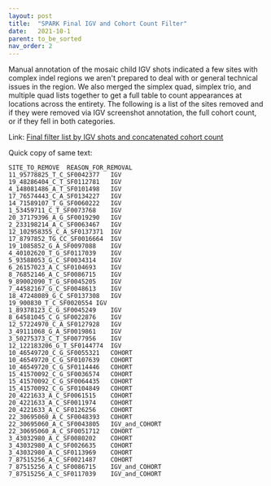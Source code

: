 ```yaml
---
layout: post
title:  "SPARK Final IGV and Cohort Count Filter"
date:   2021-10-1
parent: to_be_sorted
nav_order: 2
---
```


Manual annotation of the mosaic child IGV shots indicated a few sites with complex indel regions we aren't prepared to deal with or general technical issues in the region. We also merged the simplex quad, simplex trio, and multiple quad lists together to get a full table to count appearances at locations across the entirety. The following is a list of the sites removed and if they were removed via IGV screenshot annotation, the full cohort count, or if they fell in both categories.

Link: [Final filter list by IGV shots and concatenated cohort count](https://www.dropbox.com/s/lscs9dl6yudj0qn/final_filter_igv_cohort.txt?dl=0)

Quick copy of same text:
```
SITE_TO_REMOVE	REASON_FOR_REMOVAL
11_95778825_T_C_SF0042377	IGV
19_48286404_C_T_SF0112781	IGV
4_148081486_A_T_SF0101498	IGV
17_76574443_C_A_SF0134227	IGV
14_71589107_T_G_SF0060222	IGV
1_53459711_C_T_SF0073768	IGV
20_37179396_A_G_SF0019290	IGV
2_233198214_A_C_SF0063467	IGV
12_102958355_C_A_SF0137371	IGV
17_8797852_TG_CC_SF0016664	IGV
19_1085852_G_A_SF0097088	IGV
4_40102620_T_G_SF0117039	IGV
5_93588053_G_C_SF0034314	IGV
6_26157023_A_C_SF0104693	IGV
8_76852146_A_C_SF0086715	IGV
9_89002090_T_G_SF0045205	IGV
7_44582167_G_C_SF0048613	IGV
18_47248089_G_C_SF0137308	IGV
19_900830_T_C_SF0020554	IGV
1_89378123_C_G_SF0045249	IGV
8_64581045_C_G_SF0022876	IGV
12_57224970_C_A_SF0127928	IGV
3_49111068_G_A_SF0019861	IGV
3_50275373_C_T_SF0077956	IGV
12_122183206_G_T_SF0144774	IGV
10_46549720_C_G_SF0055321	COHORT
10_46549720_C_G_SF0107639	COHORT
10_46549720_C_G_SF0114446	COHORT
15_41570092_C_G_SF0036574	COHORT
15_41570092_C_G_SF0064435	COHORT
15_41570092_C_G_SF0104849	COHORT
20_4221633_A_C_SF0061515	COHORT
20_4221633_A_C_SF0011974	COHORT
20_4221633_A_C_SF0126256	COHORT
22_30695060_A_C_SF0048393	COHORT
22_30695060_A_C_SF0043805	IGV_and_COHORT
22_30695060_A_C_SF0051712	COHORT
3_43032980_A_C_SF0080202	COHORT
3_43032980_A_C_SF0026635	COHORT
3_43032980_A_C_SF0113969	COHORT
7_87515256_A_C_SF0021487	COHORT
7_87515256_A_C_SF0086715	IGV_and_COHORT
7_87515256_A_C_SF0117039	IGV_and_COHORT
```